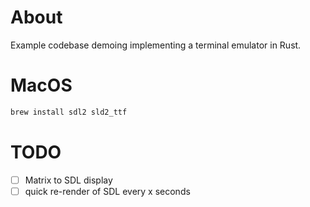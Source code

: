 # About

Example codebase demoing implementing a terminal emulator in Rust.

# MacOS
```bash
brew install sdl2 sld2_ttf
```

# TODO

 - [ ] Matrix to SDL display
 - [ ] quick re-render of SDL every x seconds